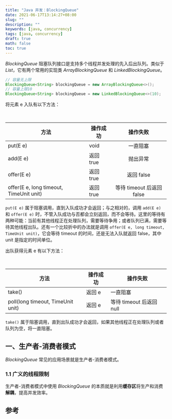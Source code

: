 ```yaml
---
title: "Java 并发：BlockingQueue"
date: 2021-06-17T13:14:27+08:00
slug: ""
description: ""
keywords: [java, concurrency]
tags: [java, concurrency]
draft: true
math: false
toc: true
---
```


*BlockingQueue* 阻塞队列接口是支持多个线程并发处理的先入后出队列。类似于 *List*，它有两个常用的实现类 *ArrayBlockingQueue* 和 *LinkedBlockingQueue*。

```java
// 容量无上限
BlockingQueue<String> blockingQueue = new ArrayBlockingQueue<>(); 
// 容量上限10
BlockingQueue<String> blockingQueue = new LinkedBlockingQueue<>(10); 
```

将元素 e 入队有以下方法：

<br>

| 方法                                    | 操作成功  |         操作失败          |
| --------------------------------------- | --------- | :-----------------------: |
| put(E e)                                | void      |         一直阻塞          |
| add(E e)                                | 返回 true |         抛出异常          |
| offer(E e)                              | 返回 true |        返回 false         |
| offer(E e, long timeout, TimeUnit unit) | 返回 true | 等待 timeout 后返回 false |

`put(E e)` 属于阻塞调用，直到入队成功才会返回；与之相对的，调用 `add(E e)` 和 `offer(E e)` 时，不管入队成功与否都会立刻返回，而不会等待。这里的等待有两种可能：当前有其他线程正在处理队列，需要等待争用；或者队列已满，需要等待其他线程出队。还有一个比较折中的办法就是调用 `offer(E e, long timeout, TimeUnit unit)`，它会等待 timeout 的时间，还是无法入队就返回 false，其中 unit 是指定的时间单位。

出队获得元素 e 有以下方法：

<br>

| 方法                              | 操作成功 | 操作失败                 |
| --------------------------------- | -------- | ------------------------ |
| take()                            | 返回 e   | 一直阻塞                 |
| poll(long timeout, TimeUnit unit) | 返回 e   | 等待 timeout 后返回 null |

`take()` 属于阻塞调用，直到出队成功才会返回，如果其他线程正在处理队列或者队列为空，将一直阻塞。

## 一、生产者-消费者模式

*BlockingQueue* 常见的应用场景就是生产者-消费者模式。



### 1.1 广义的线程限制



生产者-消费者模式中使用 *BlockingQueue* 的本质就是利用**缓存区**将生产和消费**解耦**，提高并发效率。



## 参考



